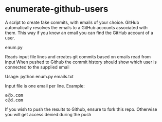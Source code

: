 # enumerate-github-users
A script to create fake commits, with emails of your choice. GitHub automatically resolves the emails to a GitHub accounts associated with them. This way if you know an email you can find the GitHub account of a user.

enum.py

Reads input file lines and creates git commits based on emails read from input
When pushed to Github the commit history should show which user is connected to the supplied email

Usage: python enum.py emails.txt

Input file is one email per line. Example:
<pre>
a@b.com
c@d.com
</pre>

If you wish to push the results to Github, ensure to fork this repo. Otherwise you will get access denied during the push
